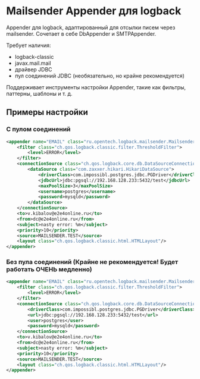 # Mailsender Appender для logback

Appender для logback, адаптированный для отсылки писем через mailsender. Сочетает в себе DbAppender и SMTPAppender.

Требует наличия:

 * logback-classic
 * javax.mail.mail
 * драйвер JDBC
 * пул соединений JDBC (необязательно, но крайне рекомендуется)

Поддерживает инструменты настройки Appender, такие как фильтры, паттерны, шаблоны и т. д.

## Примеры настройки
### С пулом соединений
```xml
<appender name="EMAIL" class="ru.opentech.logback.mailsender.MailsenderAppender">
    <filter class="ch.qos.logback.classic.filter.ThresholdFilter">
        <level>ERROR</level>
    </filter>
    <connectionSource class="ch.qos.logback.core.db.DataSourceConnectionSource">
        <dataSource class="com.zaxxer.hikari.HikariDataSource">
            <driverClass>com.impossibl.postgres.jdbc.PGDriver</driverClass>
            <jdbcUrl>jdbc:pgsql://192.168.128.233:5432/test</jdbcUrl>
            <maxPoolSize>3</maxPoolSize>
            <username>postgres</username>
            <password>mysqld</password>
        </dataSource>
    </connectionSource>
    <to>v.kibalov@e2e4online.ru</to>
    <from>dc@e2e4online.ru</from>
    <subject>nasty error: %m</subject>
    <priority>10</priority>
    <source>MAILSENDER.TEST</source>
    <layout class="ch.qos.logback.classic.html.HTMLLayout"/>
</appender>
```

### Без пула соединений (Крайне не рекомендуется! Будет работать ОЧЕНЬ медленно)
```xml
<appender name="EMAIL" class="ru.opentech.logback.mailsender.MailsenderAppender">
    <filter class="ch.qos.logback.classic.filter.ThresholdFilter">
        <level>ERROR</level>
    </filter>
    <connectionSource class="ch.qos.logback.core.db.DataSourceConnectionSource">
        <driverClass>com.impossibl.postgres.jdbc.PGDriver</driverClass>
        <url>jdbc:pgsql://192.168.128.233:5432/test</url>
        <user>postgres</user>
        <password>mysqld</password>
    </connectionSource>
    <to>v.kibalov@e2e4online.ru</to>
    <from>dc@e2e4online.ru</from>
    <subject>nasty error: %m</subject>
    <priority>10</priority>
    <source>MAILSENDER.TEST</source>
    <layout class="ch.qos.logback.classic.html.HTMLLayout"/>
</appender>
```